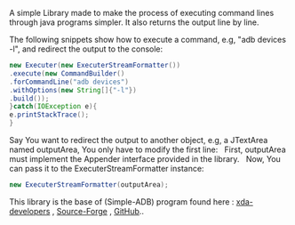 A simple Library made to make the process of executing command lines through java programs simpler. It also returns the output line by line.  

The following snippets show how to execute a command, e.g, "adb devices -l", and redirect the output to the console:

```java
new Executer(new ExecuterStreamFormatter())  
.execute(new CommandBuilder()  
.forCommandLine("adb devices")  
.withOptions(new String[]{"-l"})  
.build());  
}catch(IOException e){
e.printStackTrace();
}
```

  Say You want to redirect the output to another object, e.g, a JTextArea named outputArea, You only have to modify the first line:  
First, outputArea must implement the Appender interface provided in the library.  
Now, You can pass it to the ExecuterStreamFormatter instance:  

```java
new ExecuterStreamFormatter(outputArea); 
```

  This library is the base of (Simple-ADB) program found here :
[xda-developers](http://forum.xda-developers.com/android/software/revive-simple-adb-tool-t3417155) , [Source-Forge](https://sourceforge.net/projects/sadb/) , [GitHub](https://github.com/mhashim6/Simple-ADB)..
